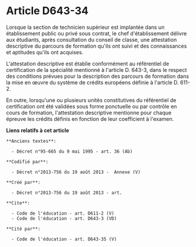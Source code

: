 # Article D643-34

Lorsque la section de technicien supérieur est implantée dans un établissement public ou privé sous contrat, le chef
d'établissement délivre aux étudiants, après consultation du conseil de classe, une attestation descriptive du parcours de
formation qu'ils ont suivi et des connaissances et aptitudes qu'ils ont acquises. 

L'attestation descriptive est établie conformément au référentiel de certification de la spécialité mentionné à l'article D.
643-3, dans le respect des conditions prévues pour la description des parcours de formation dans la mise en œuvre du système
de crédits européens définie à l'article D. 611-2. 

En outre, lorsqu'une ou plusieurs unités constitutives du référentiel de certification ont été validées sous forme ponctuelle
ou par contrôle en cours de formation, l'attestation descriptive mentionne pour chaque épreuve les crédits définis en
fonction de leur coefficient à l'examen.

**Liens relatifs à cet article**

	**Anciens textes**:

	  - Décret n°95-665 du 9 mai 1995 - art. 36 (Ab)

	**Codifié par**:

	  - Décret n°2013-756 du 19 août 2013 -  Annexe (V)

	**Créé par**:

	  - Décret n°2013-756 du 19 août 2013 - art.

	**Cite**:

	  - Code de l'éducation - art. D611-2 (V)
	  - Code de l'éducation - art. D643-3 (VD)

	**Cité par**:

	  - Code de l'éducation - art. D643-35 (V)
